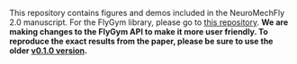 This repository contains figures and demos included in the NeuroMechFly 2.0 manuscript. For the FlyGym library, please go to [this repository](https://github.com/NeLy-EPFL/flygym). **We are making changes to the FlyGym API to make it more user friendly. To reproduce the exact results from the paper, please be sure to use the older [v0.1.0 version](https://github.com/NeLy-EPFL/flygym/releases/tag/v0.1.0).**